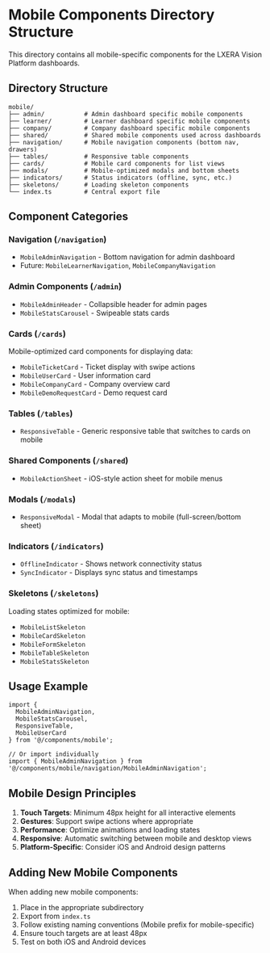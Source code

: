 # Mobile Components Directory Structure

This directory contains all mobile-specific components for the LXERA Vision Platform dashboards.

## Directory Structure

```
mobile/
├── admin/           # Admin dashboard specific mobile components
├── learner/         # Learner dashboard specific mobile components
├── company/         # Company dashboard specific mobile components
├── shared/          # Shared mobile components used across dashboards
├── navigation/      # Mobile navigation components (bottom nav, drawers)
├── tables/          # Responsive table components
├── cards/           # Mobile card components for list views
├── modals/          # Mobile-optimized modals and bottom sheets
├── indicators/      # Status indicators (offline, sync, etc.)
├── skeletons/       # Loading skeleton components
└── index.ts         # Central export file
```

## Component Categories

### Navigation (`/navigation`)
- `MobileAdminNavigation` - Bottom navigation for admin dashboard
- Future: `MobileLearnerNavigation`, `MobileCompanyNavigation`

### Admin Components (`/admin`)
- `MobileAdminHeader` - Collapsible header for admin pages
- `MobileStatsCarousel` - Swipeable stats cards

### Cards (`/cards`)
Mobile-optimized card components for displaying data:
- `MobileTicketCard` - Ticket display with swipe actions
- `MobileUserCard` - User information card
- `MobileCompanyCard` - Company overview card
- `MobileDemoRequestCard` - Demo request card

### Tables (`/tables`)
- `ResponsiveTable` - Generic responsive table that switches to cards on mobile

### Shared Components (`/shared`)
- `MobileActionSheet` - iOS-style action sheet for mobile menus

### Modals (`/modals`)
- `ResponsiveModal` - Modal that adapts to mobile (full-screen/bottom sheet)

### Indicators (`/indicators`)
- `OfflineIndicator` - Shows network connectivity status
- `SyncIndicator` - Displays sync status and timestamps

### Skeletons (`/skeletons`)
Loading states optimized for mobile:
- `MobileListSkeleton`
- `MobileCardSkeleton`
- `MobileFormSkeleton`
- `MobileTableSkeleton`
- `MobileStatsSkeleton`

## Usage Example

```tsx
import { 
  MobileAdminNavigation,
  MobileStatsCarousel,
  ResponsiveTable,
  MobileUserCard 
} from '@/components/mobile';

// Or import individually
import { MobileAdminNavigation } from '@/components/mobile/navigation/MobileAdminNavigation';
```

## Mobile Design Principles

1. **Touch Targets**: Minimum 48px height for all interactive elements
2. **Gestures**: Support swipe actions where appropriate
3. **Performance**: Optimize animations and loading states
4. **Responsive**: Automatic switching between mobile and desktop views
5. **Platform-Specific**: Consider iOS and Android design patterns

## Adding New Mobile Components

When adding new mobile components:
1. Place in the appropriate subdirectory
2. Export from `index.ts`
3. Follow existing naming conventions (Mobile prefix for mobile-specific)
4. Ensure touch targets are at least 48px
5. Test on both iOS and Android devices